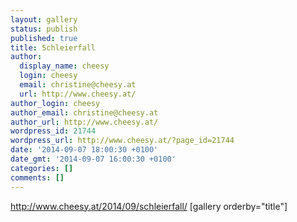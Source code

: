 ```yaml
---
layout: gallery
status: publish
published: true
title: Schleierfall
author:
  display_name: cheesy
  login: cheesy
  email: christine@cheesy.at
  url: http://www.cheesy.at/
author_login: cheesy
author_email: christine@cheesy.at
author_url: http://www.cheesy.at/
wordpress_id: 21744
wordpress_url: http://www.cheesy.at/?page_id=21744
date: '2014-09-07 18:00:30 +0100'
date_gmt: '2014-09-07 16:00:30 +0100'
categories: []
comments: []
---
```

http://www.cheesy.at/2014/09/schleierfall/
[gallery orderby="title"]
